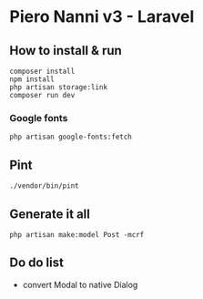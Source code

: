 # Piero Nanni v3 - Laravel

## How to install & run
    composer install
    npm install
    php artisan storage:link
    composer run dev

### Google fonts
    php artisan google-fonts:fetch

## Pint
    ./vendor/bin/pint

## Generate it all
    php artisan make:model Post -mcrf

## Do do list
- convert Modal to native Dialog
